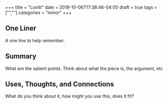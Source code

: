 +++
title = "Lovitt"
date = 2018-10-06T17:38:46-04:00
draft = true
tags = ["",""]
categories = "minor"
+++
## One Liner
A one line to help remember.

## Summary
What are the salient points. Think about what the piece is, the argument, etc

## Uses, Thoughts, and Connections
What do you think about it, how might you use this, does it fit?
